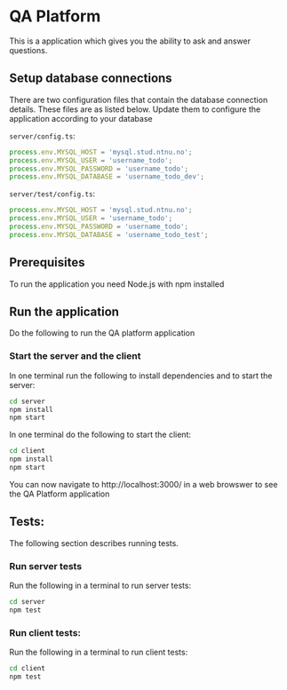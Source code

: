 # QA Platform

This is a application which gives you the ability to ask and answer questions. 

## Setup database connections

There are two configuration files that contain the database connection details. These files are as listed below.
Update them to configure the application according to your database

`server/config.ts`:

```ts
process.env.MYSQL_HOST = 'mysql.stud.ntnu.no';
process.env.MYSQL_USER = 'username_todo';
process.env.MYSQL_PASSWORD = 'username_todo';
process.env.MYSQL_DATABASE = 'username_todo_dev';
```

`server/test/config.ts`:

```ts
process.env.MYSQL_HOST = 'mysql.stud.ntnu.no';
process.env.MYSQL_USER = 'username_todo';
process.env.MYSQL_PASSWORD = 'username_todo';
process.env.MYSQL_DATABASE = 'username_todo_test';
```

## Prerequisites

To run the application you need Node.js with npm installed

## Run the application

Do the following to run the QA platform application

### Start the server and the client

In one terminal run the following to install dependencies and to start the server:

```sh
cd server
npm install
npm start
```

In one terminal do the following to start the client:

```sh
cd client
npm install
npm start
```

You can now navigate to http://localhost:3000/ in a web browswer to see the QA Platform application

## Tests:

The following section describes running tests.

### Run server tests

Run the following in a terminal to run server tests:

```sh
cd server
npm test
```

### Run client tests:

Run the following in a terminal to run client tests:

```sh
cd client
npm test
```
